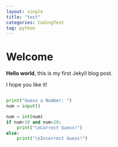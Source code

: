 ```yaml
---
layout: single
title: "test"
categories: CodingTest
tag: python
---
```


# Welcome

**Hello world**, this is my first Jekyll blog post.

I hope you like it!

```python

print("Guess a Number: ")
num = input()

num = int(num)
if num>10 and num<20:
    print("\nCorrect Guess!")
else:
    print("\nIncorrect Guess!")

```
